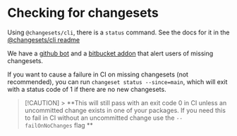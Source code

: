 # Checking for changesets

Using `@changesets/cli`, there is a `status` command. See the docs for it in the
[@changesets/cli readme](../packages/cli/README.md#status)

We have a [github bot](https://github.com/apps/changeset-bot) and a
[bitbucket addon](https://bitbucket.org/atlassian/atlaskit-mk-2/src/master/build/bitbucket-release-addon/) that
alert users of missing changesets.

If you want to cause a failure in CI on missing changesets (not recommended), you can run `changeset status --since=main`,
which will exit with a status code of 1 if there are no new changesets.

> [!CAUTION] > **This will still pass with an exit code 0 in CI unless an uncommitted change exists in one of your packages. If you need this to fail in CI without an uncommitted change use the `--failOnNoChanges` flag **
